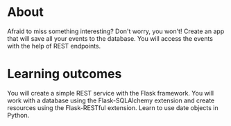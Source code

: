 #  About
Afraid to miss something interesting? Don't worry, you won't! Create an app that will save all your events to the database. You will access the events with the help of REST endpoints.
#  Learning outcomes
You will create a simple REST service with the Flask framework. You will work with a database using the Flask-SQLAlchemy extension and create resources using the Flask-RESTful extension. Learn to use date objects in Python.